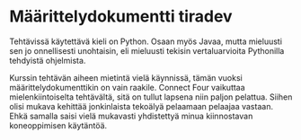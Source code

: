 # Määrittelydokumentti tiradev

Tehtävissä käytettävä kieli on Python.
Osaan myös Javaa, mutta mieluusti sen jo onnellisesti unohtaisin,
eli mieluusti tekisin vertaluarvioita Pythonilla tehdyistä ohjelmista.

Kurssin tehtävän aiheen mietintä vielä käynnissä, tämän vuoksi määrittelydokumenttikin on vain raakile.
Connect Four vaikuttaa mielenkiintoiselta tehtävältä, sitä on tullut lapsena niin paljon pelattua.
Siihen olisi mukava kehittää jonkinlaista tekoälyä pelaamaan pelaajaa vastaan. Ehkä samalla saisi vielä mukavasti yhdistettyä minua kiinnostavan koneoppimisen käytäntöä.
